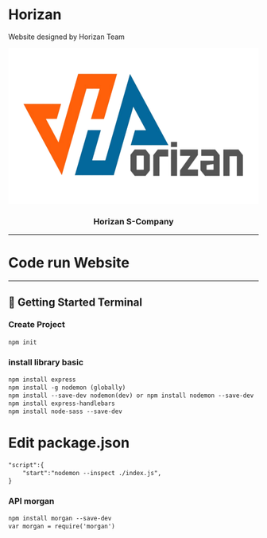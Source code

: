 # Horizan
 Website designed by Horizan Team


<p align="center">
  <a href="" rel="noopener">
 <img width=632px height=313px src="https://github.com/TylerHoangNg/Horizan/blob/main/src/public/img/HorizanL-nobg.svg" alt="Project logo"></a>
</p>

<h3 align="center">Horizan S-Company</h3>


---

# Code run Website
---
## 🏁 Getting Started <a name = "getting_started">Terminal</a>
### Create Project
```
npm init
```
### install library basic
```
npm install express
npm install -g nodemon (globally)
npm install --save-dev nodemon(dev) or npm install nodemon --save-dev
npm install express-handlebars
npm install node-sass --save-dev
```
# Edit package.json
```
"script":{
	"start":"nodemon --inspect ./index.js",
}
```
### API morgan
```
npm install morgan --save-dev
var morgan = require('morgan')
```
